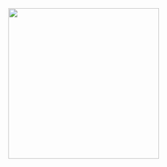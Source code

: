 <img src="https://github.com/copyWith/photoGallery/blob/master/about_me.jpg?raw=true" width="303" height="auto" alt="">
